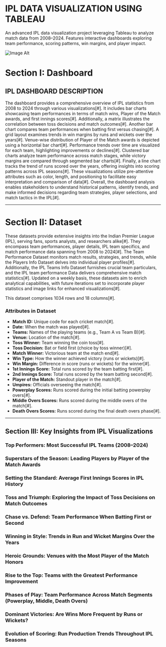 # IPL DATA VISUALIZATION USING TABLEAU
An advanced IPL data visualization project leveraging Tableau to analyze match data from 2008–2024. Features interactive dashboards exploring team performance, scoring patterns, win margins, and player impact.


![Image Alt](https://github.com/suma419/IPL-Data-Visualization-using-tableau/blob/030529fb8bcc8bb58384e3a26c6d03abd7d740ca/IPL%20SEASONS%20(STORY).png)


# Section I: Dashboard

## IPL DASHBOARD DESCRIPTION

The dashboard provides a comprehensive overview of IPL statistics from 2008 to 2024 through various visualizations[#]. It includes bar charts showcasing team performances in terms of match wins, Player of the Match awards, and first innings scores[#]. Additionally, a matrix illustrates the correlation between toss decisions and match outcomes[#]. Another bar chart compares team performances when batting first versus chasing[#]. A grid layout examines trends in win margins by runs and wickets over the years[#]. Venue-wise distribution of Player of the Match awards is depicted using a horizontal bar chart[#]. Performance trends over time are visualized for each team, highlighting improvements or declines[#]. Clustered bar charts analyze team performance across match stages, while victory margins are compared through segmented bar charts[#]. Finally, a line chart tracks the trend of runs scored over the years, offering insights into scoring patterns across IPL seasons[#]. These visualizations utilize pre-attentive attributes such as color, length, and positioning to facilitate easy interpretation and comparison of data[#]. Overall, the dashboard analysis enables stakeholders to understand historical patterns, identify trends, and make informed decisions regarding team strategies, player selections, and match tactics in the IPL[#].

---

# Section II: Dataset

These datasets provide extensive insights into the Indian Premier League (IPL), serving fans, sports analysts, and researchers alike[#]. They encompass team performances, player details, IPL team specifics, and match performance data spanning from 2008 to 2024[#]. The Team Performance Dataset monitors match results, strategies, and trends, while the Players Info Dataset delves into individual player profiles[#]. Additionally, the IPL Teams Info Dataset furnishes crucial team particulars, and the IPL team performance Data delivers comprehensive match statistics[#]. Updated on a weekly basis, these datasets aim to enrich analytical capabilities, with future iterations set to incorporate player statistics and image links for enhanced visualizations[#].

This dataset comprises 1034 rows and 18 columns[#].

### Attributes in Dataset

- **Match ID:** Unique code for each cricket match[#].
- **Date:** When the match was played[#].
- **Teams:** Names of the playing teams (e.g., Team A vs Team B)[#].
- **Venue:** Location of the match[#].
- **Toss Winner:** Team winning the coin toss[#].
- **Toss Decision:** Bat or field first (choice by toss winner)[#].
- **Match Winner:** Victorious team at the match end[#].
- **Win Type:** How the winner achieved victory (runs or wickets)[#].
- **Win Margin:** Difference in score (runs or wickets) for the winner[#].
- **1st Innings Score:** Total runs scored by the team batting first[#].
- **2nd Innings Score:** Total runs scored by the team batting second[#].
- **Player of the Match:** Standout player in the match[#].
- **Umpires:** Officials overseeing the match[#].
- **Powerplay Scores:** Runs scored during the initial batting powerplay overs[#].
- **Middle Overs Scores:** Runs scored during the middle overs of the match[#].
- **Death Overs Scores:** Runs scored during the final death overs phase[#].

---

## Section III: Key Insights from IPL Visualizations

### Top Performers: Most Successful IPL Teams (2008–2024)
### Superstars of the Season: Leading Players by Player of the Match Awards
### Setting the Standard: Average First Innings Scores in IPL History
### Toss and Triumph: Exploring the Impact of Toss Decisions on Match Outcomes
### Chase vs. Defend: Team Performance When Batting First or Second
### Winning in Style: Trends in Run and Wicket Margins Over the Years
### Heroic Grounds: Venues with the Most Player of the Match Honors
### Rise to the Top: Teams with the Greatest Performance Improvement
### Phases of Play: Team Performance Across Match Segments (Powerplay, Middle, Death Overs)
### Dominant Victories: Are Wins More Frequent by Runs or Wickets?
### Evolution of Scoring: Run Production Trends Throughout IPL Seasons


